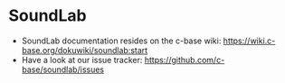 # SoundLab

* SoundLab documentation resides on the c-base wiki: https://wiki.c-base.org/dokuwiki/soundlab:start
* Have a look at our issue tracker: https://github.com/c-base/soundlab/issues
